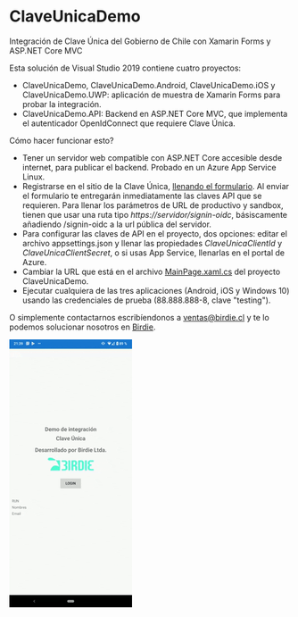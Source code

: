 # ClaveUnicaDemo
Integración de Clave Única del Gobierno de Chile con Xamarin Forms y ASP.NET Core MVC

Esta solución de Visual Studio 2019 contiene cuatro proyectos:

- ClaveUnicaDemo, ClaveUnicaDemo.Android, ClaveUnicaDemo.iOS y ClaveUnicaDemo.UWP: aplicación de muestra de Xamarin Forms para probar la integración.
- ClaveUnicaDemo.API: Backend en ASP.NET Core MVC, que implementa el autenticador OpenIdConnect que requiere Clave Única.

Cómo hacer funcionar esto?

- Tener un servidor web compatible con ASP.NET Core accesible desde internet, para publicar el backend. Probado en un Azure App Service Linux.
- Registrarse en el sitio de la Clave Única, [llenando el formulario](https://claveunica.gob.cl/institucional/solicitud-activacion). Al enviar el formulario te entregarán inmediatamente las claves API que se requieren.
Para llenar los parámetros de URL de productivo y sandbox, tienen que usar una ruta tipo *https://servidor/signin-oidc*, básiscamente añadiendo /signin-oidc a la url pública del servidor.
- Para configurar las claves de API en el proyecto, dos opciones: editar el archivo appsettings.json y llenar las propiedades *ClaveUnicaClientId* y *ClaveUnicaClientSecret*, o si usas App Service, llenarlas en el portal de Azure.
- Cambiar la URL que está en el archivo [MainPage.xaml.cs](https://github.com/itoledo/ClaveUnicaDemo/blob/master/ClaveUnicaDemo/MainPage.xaml.cs) del proyecto ClaveUnicaDemo.
- Ejecutar cualquiera de las tres aplicaciones (Android, iOS y Windows 10) usando las credenciales de prueba (88.888.888-8, clave "testing").

O simplemente contactarnos escribíendonos a [ventas@birdie.cl](mailto:ventas@birdie.cl) y te lo podemos solucionar nosotros en [Birdie](https://www.birdie.cl).

![](video.gif)

